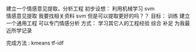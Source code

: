 建立一个情感意见提取，分析工程
初步设想：
         利用机械学习 svm  
         情感意见提取 我要找相关资料 svm
         但是可以提取更好的吗？？
目标：
     训练
     建立一个通用工程
     可以专门情感分析
方式：
     学习其它人的工程经验 综合 补足
为我最近所学记录
     
完成方法 :
   kmeans
   tf-idf
   
